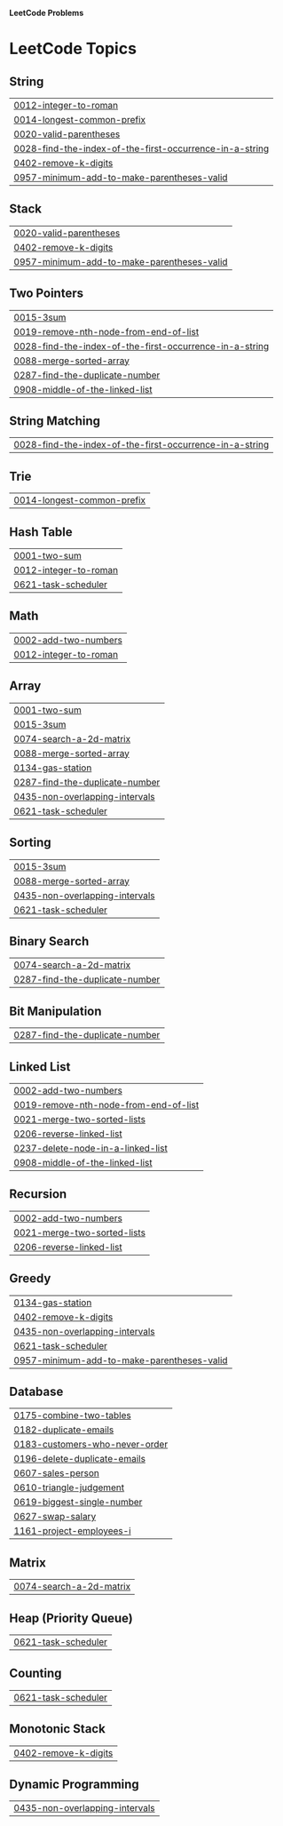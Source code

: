 **LeetCode Problems**


<!---LeetCode Topics Start-->
# LeetCode Topics
## String
|  |
| ------- |
| [0012-integer-to-roman](https://github.com/ishitatalwar/LeetCode/tree/master/0012-integer-to-roman) |
| [0014-longest-common-prefix](https://github.com/ishitatalwar/LeetCode/tree/master/0014-longest-common-prefix) |
| [0020-valid-parentheses](https://github.com/ishitatalwar/LeetCode/tree/master/0020-valid-parentheses) |
| [0028-find-the-index-of-the-first-occurrence-in-a-string](https://github.com/ishitatalwar/LeetCode/tree/master/0028-find-the-index-of-the-first-occurrence-in-a-string) |
| [0402-remove-k-digits](https://github.com/ishitatalwar/LeetCode/tree/master/0402-remove-k-digits) |
| [0957-minimum-add-to-make-parentheses-valid](https://github.com/ishitatalwar/LeetCode/tree/master/0957-minimum-add-to-make-parentheses-valid) |
## Stack
|  |
| ------- |
| [0020-valid-parentheses](https://github.com/ishitatalwar/LeetCode/tree/master/0020-valid-parentheses) |
| [0402-remove-k-digits](https://github.com/ishitatalwar/LeetCode/tree/master/0402-remove-k-digits) |
| [0957-minimum-add-to-make-parentheses-valid](https://github.com/ishitatalwar/LeetCode/tree/master/0957-minimum-add-to-make-parentheses-valid) |
## Two Pointers
|  |
| ------- |
| [0015-3sum](https://github.com/ishitatalwar/LeetCode/tree/master/0015-3sum) |
| [0019-remove-nth-node-from-end-of-list](https://github.com/ishitatalwar/LeetCode/tree/master/0019-remove-nth-node-from-end-of-list) |
| [0028-find-the-index-of-the-first-occurrence-in-a-string](https://github.com/ishitatalwar/LeetCode/tree/master/0028-find-the-index-of-the-first-occurrence-in-a-string) |
| [0088-merge-sorted-array](https://github.com/ishitatalwar/LeetCode/tree/master/0088-merge-sorted-array) |
| [0287-find-the-duplicate-number](https://github.com/ishitatalwar/LeetCode/tree/master/0287-find-the-duplicate-number) |
| [0908-middle-of-the-linked-list](https://github.com/ishitatalwar/LeetCode/tree/master/0908-middle-of-the-linked-list) |
## String Matching
|  |
| ------- |
| [0028-find-the-index-of-the-first-occurrence-in-a-string](https://github.com/ishitatalwar/LeetCode/tree/master/0028-find-the-index-of-the-first-occurrence-in-a-string) |
## Trie
|  |
| ------- |
| [0014-longest-common-prefix](https://github.com/ishitatalwar/LeetCode/tree/master/0014-longest-common-prefix) |
## Hash Table
|  |
| ------- |
| [0001-two-sum](https://github.com/ishitatalwar/LeetCode/tree/master/0001-two-sum) |
| [0012-integer-to-roman](https://github.com/ishitatalwar/LeetCode/tree/master/0012-integer-to-roman) |
| [0621-task-scheduler](https://github.com/ishitatalwar/LeetCode/tree/master/0621-task-scheduler) |
## Math
|  |
| ------- |
| [0002-add-two-numbers](https://github.com/ishitatalwar/LeetCode/tree/master/0002-add-two-numbers) |
| [0012-integer-to-roman](https://github.com/ishitatalwar/LeetCode/tree/master/0012-integer-to-roman) |
## Array
|  |
| ------- |
| [0001-two-sum](https://github.com/ishitatalwar/LeetCode/tree/master/0001-two-sum) |
| [0015-3sum](https://github.com/ishitatalwar/LeetCode/tree/master/0015-3sum) |
| [0074-search-a-2d-matrix](https://github.com/ishitatalwar/LeetCode/tree/master/0074-search-a-2d-matrix) |
| [0088-merge-sorted-array](https://github.com/ishitatalwar/LeetCode/tree/master/0088-merge-sorted-array) |
| [0134-gas-station](https://github.com/ishitatalwar/LeetCode/tree/master/0134-gas-station) |
| [0287-find-the-duplicate-number](https://github.com/ishitatalwar/LeetCode/tree/master/0287-find-the-duplicate-number) |
| [0435-non-overlapping-intervals](https://github.com/ishitatalwar/LeetCode/tree/master/0435-non-overlapping-intervals) |
| [0621-task-scheduler](https://github.com/ishitatalwar/LeetCode/tree/master/0621-task-scheduler) |
## Sorting
|  |
| ------- |
| [0015-3sum](https://github.com/ishitatalwar/LeetCode/tree/master/0015-3sum) |
| [0088-merge-sorted-array](https://github.com/ishitatalwar/LeetCode/tree/master/0088-merge-sorted-array) |
| [0435-non-overlapping-intervals](https://github.com/ishitatalwar/LeetCode/tree/master/0435-non-overlapping-intervals) |
| [0621-task-scheduler](https://github.com/ishitatalwar/LeetCode/tree/master/0621-task-scheduler) |
## Binary Search
|  |
| ------- |
| [0074-search-a-2d-matrix](https://github.com/ishitatalwar/LeetCode/tree/master/0074-search-a-2d-matrix) |
| [0287-find-the-duplicate-number](https://github.com/ishitatalwar/LeetCode/tree/master/0287-find-the-duplicate-number) |
## Bit Manipulation
|  |
| ------- |
| [0287-find-the-duplicate-number](https://github.com/ishitatalwar/LeetCode/tree/master/0287-find-the-duplicate-number) |
## Linked List
|  |
| ------- |
| [0002-add-two-numbers](https://github.com/ishitatalwar/LeetCode/tree/master/0002-add-two-numbers) |
| [0019-remove-nth-node-from-end-of-list](https://github.com/ishitatalwar/LeetCode/tree/master/0019-remove-nth-node-from-end-of-list) |
| [0021-merge-two-sorted-lists](https://github.com/ishitatalwar/LeetCode/tree/master/0021-merge-two-sorted-lists) |
| [0206-reverse-linked-list](https://github.com/ishitatalwar/LeetCode/tree/master/0206-reverse-linked-list) |
| [0237-delete-node-in-a-linked-list](https://github.com/ishitatalwar/LeetCode/tree/master/0237-delete-node-in-a-linked-list) |
| [0908-middle-of-the-linked-list](https://github.com/ishitatalwar/LeetCode/tree/master/0908-middle-of-the-linked-list) |
## Recursion
|  |
| ------- |
| [0002-add-two-numbers](https://github.com/ishitatalwar/LeetCode/tree/master/0002-add-two-numbers) |
| [0021-merge-two-sorted-lists](https://github.com/ishitatalwar/LeetCode/tree/master/0021-merge-two-sorted-lists) |
| [0206-reverse-linked-list](https://github.com/ishitatalwar/LeetCode/tree/master/0206-reverse-linked-list) |
## Greedy
|  |
| ------- |
| [0134-gas-station](https://github.com/ishitatalwar/LeetCode/tree/master/0134-gas-station) |
| [0402-remove-k-digits](https://github.com/ishitatalwar/LeetCode/tree/master/0402-remove-k-digits) |
| [0435-non-overlapping-intervals](https://github.com/ishitatalwar/LeetCode/tree/master/0435-non-overlapping-intervals) |
| [0621-task-scheduler](https://github.com/ishitatalwar/LeetCode/tree/master/0621-task-scheduler) |
| [0957-minimum-add-to-make-parentheses-valid](https://github.com/ishitatalwar/LeetCode/tree/master/0957-minimum-add-to-make-parentheses-valid) |
## Database
|  |
| ------- |
| [0175-combine-two-tables](https://github.com/ishitatalwar/LeetCode/tree/master/0175-combine-two-tables) |
| [0182-duplicate-emails](https://github.com/ishitatalwar/LeetCode/tree/master/0182-duplicate-emails) |
| [0183-customers-who-never-order](https://github.com/ishitatalwar/LeetCode/tree/master/0183-customers-who-never-order) |
| [0196-delete-duplicate-emails](https://github.com/ishitatalwar/LeetCode/tree/master/0196-delete-duplicate-emails) |
| [0607-sales-person](https://github.com/ishitatalwar/LeetCode/tree/master/0607-sales-person) |
| [0610-triangle-judgement](https://github.com/ishitatalwar/LeetCode/tree/master/0610-triangle-judgement) |
| [0619-biggest-single-number](https://github.com/ishitatalwar/LeetCode/tree/master/0619-biggest-single-number) |
| [0627-swap-salary](https://github.com/ishitatalwar/LeetCode/tree/master/0627-swap-salary) |
| [1161-project-employees-i](https://github.com/ishitatalwar/LeetCode/tree/master/1161-project-employees-i) |
## Matrix
|  |
| ------- |
| [0074-search-a-2d-matrix](https://github.com/ishitatalwar/LeetCode/tree/master/0074-search-a-2d-matrix) |
## Heap (Priority Queue)
|  |
| ------- |
| [0621-task-scheduler](https://github.com/ishitatalwar/LeetCode/tree/master/0621-task-scheduler) |
## Counting
|  |
| ------- |
| [0621-task-scheduler](https://github.com/ishitatalwar/LeetCode/tree/master/0621-task-scheduler) |
## Monotonic Stack
|  |
| ------- |
| [0402-remove-k-digits](https://github.com/ishitatalwar/LeetCode/tree/master/0402-remove-k-digits) |
## Dynamic Programming
|  |
| ------- |
| [0435-non-overlapping-intervals](https://github.com/ishitatalwar/LeetCode/tree/master/0435-non-overlapping-intervals) |
<!---LeetCode Topics End-->